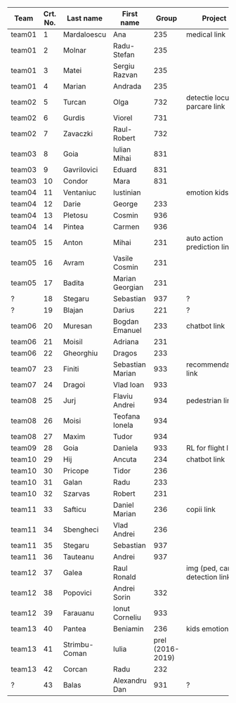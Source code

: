 | Team   | Crt. No. | Last name     | First name       | Group            | Project                          | Presentation (3dec/10dec/17dec/14jan)|
|--------|----------|---------------|------------------|------------------|----------------------------------|--------------------------------------|
| team01 | 1        | Mardaloescu   | Ana              | 235              | medical link                     | 17 dec |
| team01 | 2        | Molnar        | Radu-Stefan      | 235              |                                  | 17 dec |
| team01 | 3        | Matei         | Sergiu Razvan    | 235              |                                  | 17 dec |
| team01 | 4        | Marian        | Andrada          | 235              |                                  | 17 dec |
| team02 | 5        | Turcan        | Olga             | 732              | detectie locuri parcare link     | |
| team02 | 6        | Gurdis        | Viorel           | 731              |                                  | |
| team02 | 7        | Zavaczki      | Raul-Robert      | 732              |                                  | |
| team03 | 8        | Goia          | Iulian Mihai     | 831              |                                  | |
| team03 | 9        | Gavrilovici   | Eduard           | 831              |                                  | |
| team03 | 10       | Condor        | Mara             | 831              |                                  | |
| team04 | 11       | Ventaniuc     | Iustinian        |                  | emotion kids link                | |
| team04 | 12       | Darie         | George           | 233              |                                  | |
| team04 | 13       | Pletosu       | Cosmin           | 936              |                                  | |
| team04 | 14       | Pintea        | Carmen           | 936              |                                  | |
| team05 | 15       | Anton         | Mihai            | 231              | auto action prediction link      | |
| team05 | 16       | Avram         | Vasile Cosmin    | 231              |                                  | |
| team05 | 17       | Badita        | Marian Georgian  | 231              |                                  | |
|  ?     | 18       | Stegaru       | Sebastian        | 937              |   ?                              | |
|  ?     | 19       | Blajan        | Darius           | 221              |    ?                             | |
| team06 | 20       | Muresan       | Bogdan Emanuel   | 233              | chatbot link                     | |
| team06 | 21       | Moisil        | Adriana          | 231              |                                  | |
| team06 | 22       | Gheorghiu     | Dragos           | 233              |                                  | |
| team07 | 23       | Finiti        | Sebastian Marian | 933              | recommendation link              | 17 dec |
| team07 | 24       | Dragoi        | Vlad Ioan        | 933              |                                  | 17 dec |
| team08 | 25       | Jurj          | Flaviu Andrei    | 934              | pedestrian link                  | |
| team08 | 26       | Moisi         | Teofana Ionela   | 934              |                                  | |
| team08 | 27       | Maxim         | Tudor            | 934              |                                  | |
| team09 | 28       | Goia          | Daniela          | 933              | RL for flight  link              | |
| team10 | 29       | Hij           | Ancuta           | 234              | chatbot link                     | 14 jan|
| team10 | 30       | Pricope       | Tidor            | 236              |                                  | 14 jan|
| team10 | 31       | Galan         | Radu             | 233              |                                  | 14 jan|
| team10 | 32       | Szarvas       | Robert           | 231              |                                  | 14 jan|
| team11 | 33       | Safticu       | Daniel Marian    | 236              | copii  link                      | |
| team11 | 34       | Sbengheci     | Vlad Andrei      | 236              |                                  | |
| team11 | 35       | Stegaru       | Sebastian        | 937              |                                  | |
| team11 | 36       | Tauteanu      | Andrei           | 937              |                                  | |
| team12 | 37       | Galea         | Raul Ronald      |                  | img (ped, cars) detection link   | |
| team12 | 38       | Popovici      | Andrei Sorin     | 332              |                                  | |
| team12 | 39       | Farauanu      | Ionut Corneliu   | 933              |                                  | |
| team13 | 40       | Pantea        | Beniamin         | 236              | kids emotion link                | |
| team13 | 41       | Strimbu-Coman | Iulia            | prel (2016-2019) |                                  | |
| team13 | 42       | Corcan        | Radu             | 232              |                                  | |
| ?      | 43       | Balas 	      | Alexandru Dan    | 931		          | ?                   				     | |

